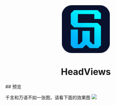<div align=center>    
    <img src="https://github.com/headwww/HeadViews/blob/main/app/src/main/res/drawable/app_logo.png" width="150">    
    <center><h1>HeadViews</h1></center> 
</div>
## 预览

千言和万语不如一张图，请看下面的效果图
<img src="https://github.com/headwww/HeadViews/blob/main/screenshot/20220609_162323.gif?raw=true">    

